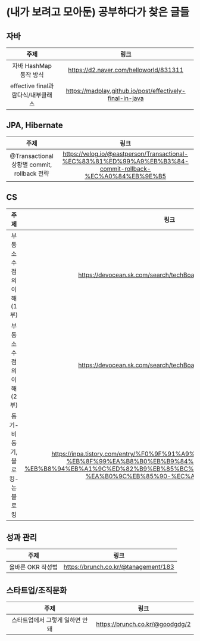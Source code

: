 # (내가 보려고 모아둔) 공부하다가 찾은 글들

## 자바
| 주제 | 링크 |
| :---: | :---: |
| 자바 HashMap 동작 방식 | https://d2.naver.com/helloworld/831311 |
| effective final과 람다식/내부클래스 | https://madplay.github.io/post/effectively-final-in-java |

## JPA, Hibernate
| 주제 | 링크 |
| :---: | :---: |
| @Transactional 상황별 commit, rollback 전략 | https://velog.io/@eastperson/Transactional-%EC%83%81%ED%99%A9%EB%B3%84-commit-rollback-%EC%A0%84%EB%9E%B5 |

## CS
| 주제 | 링크 |
| :---: | :---: |
| 부동 소수점의 이해 (1부) | https://devocean.sk.com/search/techBoardDetail.do?ID=165270 | 
| 부동 소수점의 이해 (2부) | https://devocean.sk.com/search/techBoardDetail.do?ID=165276 |
| 동기-비동기, 블로킹-논블로킹 | https://inpa.tistory.com/entry/%F0%9F%91%A9%E2%80%8D%F0%9F%92%BB-%EB%8F%99%EA%B8%B0%EB%B9%84%EB%8F%99%EA%B8%B0-%EB%B8%94%EB%A1%9C%ED%82%B9%EB%85%BC%EB%B8%94%EB%A1%9C%ED%82%B9-%EA%B0%9C%EB%85%90-%EC%A0%95%EB%A6%AC |

## 성과 관리
| 주제 | 링크 |
| :---: | :---: |
| 올바른 OKR 작성법 | https://brunch.co.kr/@tanagement/183 |

## 스타트업/조직문화
| 주제 | 링크 |
| :---: | :---: |
| 스타트업에서 그렇게 일하면 안 돼 | https://brunch.co.kr/@goodgdg/2 |
